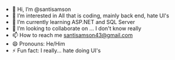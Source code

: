 - 👋 Hi, I’m @santisamson
- 👀 I’m interested in All that is coding, mainly back end, hate UI's
- 🌱 I’m currently learning ASP.NET and SQL Server
- 💞️ I’m looking to collaborate on ... I don't know really
- 📫 How to reach me santisamson43@gmail.com
- 😄 Pronouns: He/Him
- ⚡ Fun fact: I really... hate doing UI's

<!---
santisamson/santisamson is a ✨ special ✨ repository because its `README.md` (this file) appears on your GitHub profile.
You can click the Preview link to take a look at your changes.
--->
